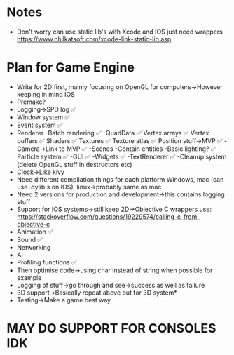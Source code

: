 # Notes

* Don't worry can use static lib's with Xcode and IOS just need wrappers https://www.chilkatsoft.com/xcode-link-static-lib.asp

# Plan for Game Engine

* Write for 2D first, mainly focusing on OpenGL for computers->However keeping in mind IOS
* Premake?
* Logging->SPD log ✅
* Window system ✅
* Event system ✅
* Renderer
  -Batch rendering ✅
  -QuadData ✅
    Vertex arrays ✅
    Vertex buffers ✅
    Shaders ✅
    Textures ✅
    Texture atlas ✅
    Position stuff->MVP ✅
  -Camera->Link to MVP ✅
  -Scenes
    -Contain entities
    -Basic lighting? ✅
  -Particle system ✅
  -GUI ✅
    -Widgets ✅
    -TextRenderer ✅
  -Cleanup system (delete OpenGL stuff in destructors etc)
* Clock->Like kivy
* Need different compilation things for each platform Windows, mac (can use .dylib's on IOS), linux->probably same as mac
* Need 2 versions for production and development->this contains logging stuff
* Support for IOS systems->still keep 2D->Objective C wrappers use: https://stackoverflow.com/questions/19229574/calling-c-from-objective-c
* Animation ✅
* Sound ✅
* Networking
* AI
* Profiling functions ✅
* Then optimise code->using char instead of string when possible for example
* Logging of stuff->go through and see->success as well as failure
* 3D support->Basically repeat above but for 3D system*
* Testing->Make a game best way

# MAY DO SUPPORT FOR CONSOLES IDK
